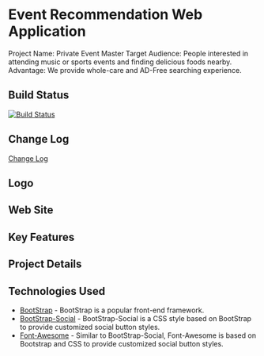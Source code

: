 # Event Recommendation Web Application

Project Name: Private Event Master
Target Audience: People interested in attending music or sports events and finding delicious foods nearby.
Advantage: We provide whole-care and AD-Free searching experience.

## Build Status

[![Build Status](https://travis-ci.org/DukeCode/Java-Web-Application---Event-Recommendation.svg?branch=master)](https://travis-ci.org/DukeCode/Java-Web-Application---Event-Recommendation)

## Change Log

[Change Log](CHANGELOG.md)

## Logo

## Web Site

## Key Features

## Project Details

## Technologies Used
- [BootStrap](http://getbootstrap.com) - BootStrap is a popular front-end framework.
- [BootStrap-Social](bootstrap-social) - BootStrap-Social is a CSS style based on BootStrap to provide customized social     button styles.
- [Font-Awesome](http://fontawesome.io) - Similar to BootStrap-Social, Font-Awesome is based on Bootstrap and CSS to provide customized social button styles.
